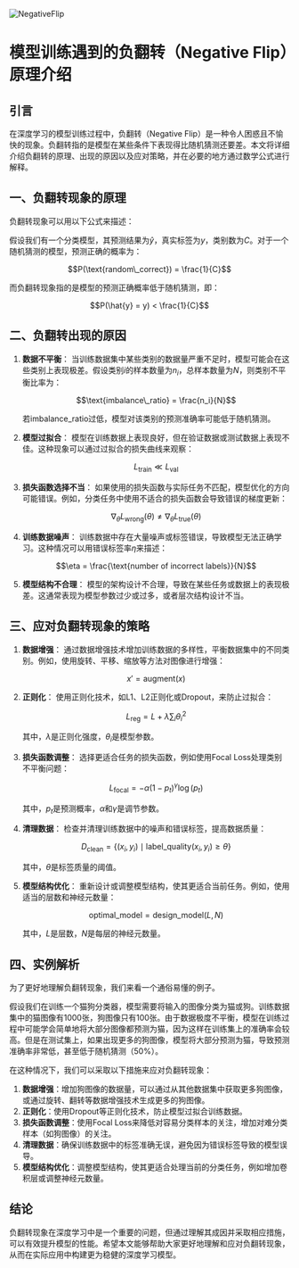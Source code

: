 ![NegativeFlip](BigModel/NegativeFlip/NegativeFlip.jpg)
# 模型训练遇到的负翻转（Negative Flip）原理介绍

## 引言
在深度学习的模型训练过程中，负翻转（Negative Flip）是一种令人困惑且不愉快的现象。负翻转指的是模型在某些条件下表现得比随机猜测还要差。本文将详细介绍负翻转的原理、出现的原因以及应对策略，并在必要的地方通过数学公式进行解释。

## 一、负翻转现象的原理

负翻转现象可以用以下公式来描述：

假设我们有一个分类模型，其预测结果为$\hat{y}$，真实标签为$y$，类别数为$C$。对于一个随机猜测的模型，预测正确的概率为：

$$P(\text{random\_correct}) = \frac{1}{C}$$

而负翻转现象指的是模型的预测正确概率低于随机猜测，即：

$$P(\hat{y} = y) < \frac{1}{C}$$

## 二、负翻转出现的原因

1. **数据不平衡**：
   当训练数据集中某些类别的数据量严重不足时，模型可能会在这些类别上表现极差。假设类别$i$的样本数量为$n_i$，总样本数量为$N$，则类别不平衡比率为：

   $$\text{imbalance\_ratio} = \frac{n_i}{N}$$

   若$\text{imbalance\_ratio}$过低，模型对该类别的预测准确率可能低于随机猜测。

2. **模型过拟合**：
   模型在训练数据上表现良好，但在验证数据或测试数据上表现不佳。这种现象可以通过过拟合的损失曲线来观察：

   $$L_{\text{train}} \ll L_{\text{val}}$$

3. **损失函数选择不当**：
   如果使用的损失函数与实际任务不匹配，模型优化的方向可能错误。例如，分类任务中使用不适合的损失函数会导致错误的梯度更新：

   $$\nabla_{\theta} L_{\text{wrong}}(\theta) \neq \nabla_{\theta} L_{\text{true}}(\theta)$$

4. **训练数据噪声**：
   训练数据中存在大量噪声或标签错误，导致模型无法正确学习。这种情况可以用错误标签率$\eta$来描述：

   $$\eta = \frac{\text{number of incorrect labels}}{N}$$

5. **模型结构不合理**：
   模型的架构设计不合理，导致在某些任务或数据上的表现极差。这通常表现为模型参数过少或过多，或者层次结构设计不当。

## 三、应对负翻转现象的策略

1. **数据增强**：
   通过数据增强技术增加训练数据的多样性，平衡数据集中的不同类别。例如，使用旋转、平移、缩放等方法对图像进行增强：

   $$x' = \text{augment}(x)$$

2. **正则化**：
   使用正则化技术，如L1、L2正则化或Dropout，来防止过拟合：

   $$L_{\text{reg}} = L + \lambda \sum_{i} \theta_i^2$$

   其中，$\lambda$是正则化强度，$\theta_i$是模型参数。

3. **损失函数调整**：
   选择更适合任务的损失函数，例如使用Focal Loss处理类别不平衡问题：

   $$L_{\text{focal}} = -\alpha (1 - p_t)^\gamma \log(p_t)$$

   其中，$p_t$是预测概率，$\alpha$和$\gamma$是调节参数。

4. **清理数据**：
   检查并清理训练数据中的噪声和错误标签，提高数据质量：

   $$D_{\text{clean}} = \{(x_i, y_i) \mid \text{label\_quality}(x_i, y_i) \geq \theta \}$$

   其中，$\theta$是标签质量的阈值。

5. **模型结构优化**：
   重新设计或调整模型结构，使其更适合当前任务。例如，使用适当的层数和神经元数量：

   $$\text{optimal\_model} = \text{design\_model}(L, N)$$

   其中，$L$是层数，$N$是每层的神经元数量。

## 四、实例解析

为了更好地理解负翻转现象，我们来看一个通俗易懂的例子。

假设我们在训练一个猫狗分类器，模型需要将输入的图像分类为猫或狗。训练数据集中的猫图像有1000张，狗图像只有100张。由于数据极度不平衡，模型在训练过程中可能学会简单地将大部分图像都预测为猫，因为这样在训练集上的准确率会较高。但是在测试集上，如果出现更多的狗图像，模型将大部分预测为猫，导致预测准确率非常低，甚至低于随机猜测（50%）。

在这种情况下，我们可以采取以下措施来应对负翻转现象：

1. **数据增强**：增加狗图像的数据量，可以通过从其他数据集中获取更多狗图像，或通过旋转、翻转等数据增强技术生成更多的狗图像。
2. **正则化**：使用Dropout等正则化技术，防止模型过拟合训练数据。
3. **损失函数调整**：使用Focal Loss来降低对容易分类样本的关注，增加对难分类样本（如狗图像）的关注。
4. **清理数据**：确保训练数据中的标签准确无误，避免因为错误标签导致的模型误导。
5. **模型结构优化**：调整模型结构，使其更适合处理当前的分类任务，例如增加卷积层或调整神经元数量。

## 结论

负翻转现象在深度学习中是一个重要的问题，但通过理解其成因并采取相应措施，可以有效提升模型的性能。希望本文能够帮助大家更好地理解和应对负翻转现象，从而在实际应用中构建更为稳健的深度学习模型。
